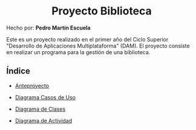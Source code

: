 <div style="text-align: center;"> 

# Proyecto Biblioteca

</div>

<div aling="justify">

Hecho por: __Pedro Martín Escuela__

Este es un proyecto realizado en el primer año del Ciclo Superior "Desarrollo de Aplicaciones Multiplataforma" (DAM). El proyecto consiste en realizar un programa para la gestión de una biblioteca.

## Índice

- [Anteproyecto](anteproyecto)

- [Diagrama Casos de Uso](diagramas/diagrama-casos-uso)

- [Diagrama de Clases](diagramas/diagrama-clases)

- [Diagrama de Actividad](diagramas/diagramas-actividad)

</div>
